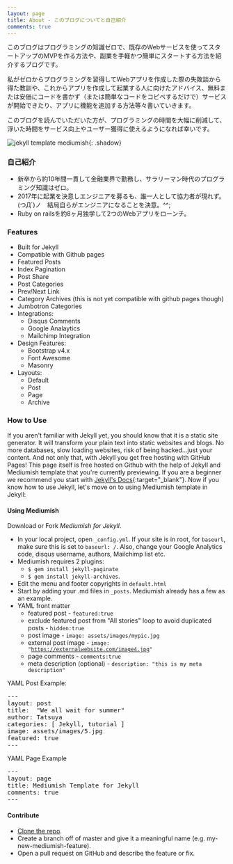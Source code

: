 ```yaml
---
layout: page
title: About - このブログについてと自己紹介
comments: true
---
```


このブログはプログラミングの知識ゼロで、既存のWebサービスを使ってスタートアップのMVPを作る方法や、副業を手軽かつ簡単にスタートする方法を紹介するブログです。

私がゼロからプログラミングを習得してWebアプリを作成した際の失敗談から得た教訓や、これからアプリを作成して起業する人に向けたアドバイス、無料または安価にコードを書かず（または簡単なコードをコピペするだけで）サービスが開始できたり、アプリに機能を追加する方法等々書いていきます。

このブログを読んでいただいた方が、プログラミングの時間を大幅に削減して、浮いた時間をサービス向上やユーザー獲得に使えるようになれば幸いです。

![jekyll template mediumish]({{site.baseurl}}/assets/images/mediumish-jekyll-template.png){: .shadow}

### 自己紹介

- 新卒から約10年間一貫して金融業界で勤務し、サラリーマン時代のプログラミング知識はゼロ。
- 2017年に起業を決意しエンジニアを募るも、誰一人として協力者が現れず。(つД`)ノ　結局自らがエンジニアになることを決意。^^;
- Ruby on railsを約8ヶ月独学して2つのWebアプリをローンチ。


### Features

- Built for Jekyll
- Compatible with Github pages
- Featured Posts
- Index Pagination
- Post Share
- Post Categories
- Prev/Next Link
- Category Archives (this is not yet compatible with github pages though)
- Jumbotron Categories
- Integrations:
    - Disqus Comments
    - Google Analaytics
    - Mailchimp Integration
- Design Features:
    - Bootstrap v4.x
    - Font Awesome
    - Masonry
- Layouts:
    - Default
    - Post
    - Page
    - Archive
    
### How to Use

If you aren't familiar with Jekyll yet, you should know that it is a static site generator. It will transform your plain text into static websites and blogs. No more databases, slow loading websites, risk of being hacked...just your content. And not only that, with Jekyll you get free hosting with GitHub Pages! This page itself is free hosted on Github with the help of Jekyll and Mediumish template that you're currently previewing. If you are a beginner we recommend you start with [Jekyll's Docs](https://jekyllrb.com/docs/installation/){:target="_blank"}. Now if you know how to use Jekyll, let's move on to using Mediumish template in Jekyll:

#### Using Mediumish

Download or Fork *Mediumish for Jekyll*. 
- In your local project, open <code>_config.yml</code>. If your site is in root, for <code>baseurl</code>, make sure this is set to <code>baseurl: /</code>. Also, change your Google Analytics code, disqus username, authors, Mailchimp list etc.
- Mediumish requires 2 plugins: 
    - <code>$ gem install jekyll-paginate</code>
    - <code>$ gem install jekyll-archives</code>.
- Edit the menu and footer copyrights in <code>default.html</code>
- Start by adding your .md files in <code>_posts</code>. Mediumish already has a few as an example. 
- YAML front matter
    - featured post - <code>featured:true</code>
    - exclude featured post from "All stories" loop to avoid duplicated posts - <code>hidden:true</code>
    - post image - <code>image: assets/images/mypic.jpg</code>
    - external post image - <code>image: "https://externalwebsite.com/image4.jpg" </code>
    - page comments - <code>comments:true</code>
    - meta description (optional) - <code>description: "this is my meta description"</code>
    
YAML Post Example:
<pre>
---
layout: post
title:  "We all wait for summer"
author: Tatsuya
categories: [ Jekyll, tutorial ]
image: assets/images/5.jpg
featured: true
---
</pre>

YAML Page Example
<pre>
---
layout: page
title: Mediumish Template for Jekyll
comments: true
---
</pre>

#### Contribute

- [Clone the repo](https://github.com/wowthemesnet/mediumish-theme-jekyll).
- Create a branch off of master and give it a meaningful name (e.g. my-new-mediumish-feature).
- Open a pull request on GitHub and describe the feature or fix.
